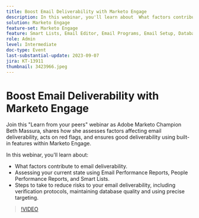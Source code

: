 ```yaml
---
title: Boost Email Deliverability with Marketo Engage
description: In this webinar, you'll learn about  What factors contribute to email deliverability.  Assessing your current state using Email Performance Reports, People Performance Reports, and Smart Lists.  Steps to take to reduce risks to your email deliverability, including verification protocols, maintaining database quality and using precise targeting.
solution: Marketo Engage
feature-set: Marketo Engage
feature: Smart Lists, Email Editor, Email Programs, Email Setup, Database, Target Account Management, Deliverability, Performance Insights, 
role: Admin
level: Intermediate
doc-type: Event
last-substantial-update: 2023-09-07
jira: KT-13911
thumbnail: 3423966.jpeg
---
```


# Boost Email Deliverability with Marketo Engage

Join this "Learn from your peers" webinar as Adobe Marketo Champion Beth Massura, shares how she assesses factors affecting email deliverability, acts on red flags, and ensures good deliverability using built-in features within Marketo Engage.

In this webinar, you'll learn about:
 * What factors contribute to email deliverability.
 * Assessing your current state using Email Performance Reports, People Performance Reports, and Smart Lists.
 * Steps to take to reduce risks to your email deliverability, including verification protocols, maintaining database quality and using precise targeting.

>[!VIDEO](https://video.tv.adobe.com/v/3423966/?learn=on)
